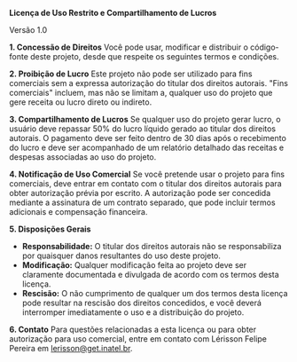 **Licença de Uso Restrito e Compartilhamento de Lucros**

Versão 1.0

**1. Concessão de Direitos** 
Você pode usar, modificar e distribuir o código-fonte deste projeto, desde que respeite os seguintes termos e condições.

**2. Proibição de Lucro** 
Este projeto não pode ser utilizado para fins comerciais sem a expressa autorização do titular dos direitos autorais. "Fins comerciais" incluem, mas não se limitam a, qualquer uso do projeto que gere receita ou lucro direto ou indireto.

**3. Compartilhamento de Lucros** 
Se qualquer uso do projeto gerar lucro, o usuário deve repassar 50% do lucro líquido gerado ao titular dos direitos autorais. O pagamento deve ser feito dentro de 30 dias após o recebimento do lucro e deve ser acompanhado de um relatório detalhado das receitas e despesas associadas ao uso do projeto.

**4. Notificação de Uso Comercial** 
Se você pretende usar o projeto para fins comerciais, deve entrar em contato com o titular dos direitos autorais para obter autorização prévia por escrito. A autorização pode ser concedida mediante a assinatura de um contrato separado, que pode incluir termos adicionais e compensação financeira.

**5. Disposições Gerais**
- **Responsabilidade:** O titular dos direitos autorais não se responsabiliza por quaisquer danos resultantes do uso deste projeto.
- **Modificação:** Qualquer modificação feita ao projeto deve ser claramente documentada e divulgada de acordo com os termos desta licença.
- **Rescisão:** O não cumprimento de qualquer um dos termos desta licença pode resultar na rescisão dos direitos concedidos, e você deverá interromper imediatamente o uso e a distribuição do projeto.

**6. Contato** 
Para questões relacionadas a esta licença ou para obter autorização para uso comercial, entre em contato com Lérisson Felipe Pereira em lerisson@get.inatel.br.
